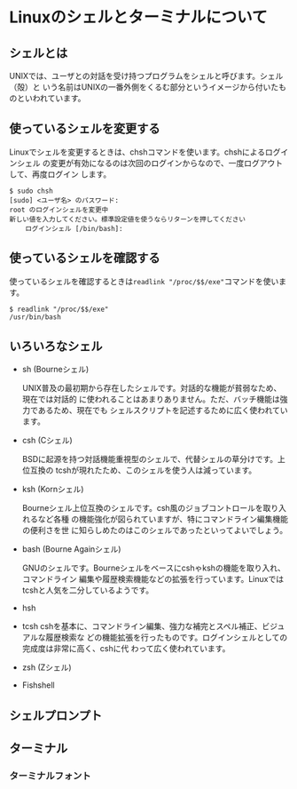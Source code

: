 # Linuxのシェルとターミナルについて

## シェルとは

UNIXでは、ユーザとの対話を受け持つプログラムをシェルと呼びます。シェル（殻）と
いう名前はUNIXの一番外側をくるむ部分というイメージから付いたものといわれています。

## 使っているシェルを変更する

Linuxでシェルを変更するときは、chshコマンドを使います。chshによるログインシェル
の変更が有効になるのは次回のログインからなので、一度ログアウトして、再度ログイン
します。

```
$ sudo chsh
[sudo] <ユーザ名> のパスワード:
root のログインシェルを変更中
新しい値を入力してください。標準設定値を使うならリターンを押してください
	ログインシェル [/bin/bash]:
```

## 使っているシェルを確認する

使っているシェルを確認するときは`readlink "/proc/$$/exe"`コマンドを使います。

```
$ readlink "/proc/$$/exe"
/usr/bin/bash
```

## いろいろなシェル

- sh (Bourneシェル)

  UNIX普及の最初期から存在したシェルです。対話的な機能が貧弱なため、現在では対話的
  に使われることはあまりありません。ただ、バッチ機能は強力であるため、現在でも
  シェルスクリプトを記述するために広く使われています。

- csh (Cシェル)

  BSDに起源を持つ対話機能重視型のシェルで、代替シェルの草分けです。上位互換の
  tcshが現れたため、このシェルを使う人は減っています。

- ksh (Kornシェル)

  Bourneシェル上位互換のシェルです。csh風のジョブコントロールを取り入れるなど各種
  の機能強化が図られていますが、特にコマンドライン編集機能の便利さを世
  に知らしめたのはこのシェルであったといってよいでしょう。

- bash (Bourne Againシェル)

  GNUのシェルです。Bourneシェルをベースにcshゃkshの機能を取り入れ、コマンドライン
  編集や履歴検索機能などの拡張を行っています。Linuxではtcshと人気を二分しているようです。

- hsh

- tcsh
  cshを基本に、コマンドライン編集、強力な補完とスペル補正、ビジュアルな履歴検索な
  どの機能拡張を行ったものです。ログインシェルとしての完成度は非常に高く、cshに代
  わって広く使われています。

- zsh (Zシェル)

- Fishshell

## シェルプロンプト

## ターミナル

### ターミナルフォント

